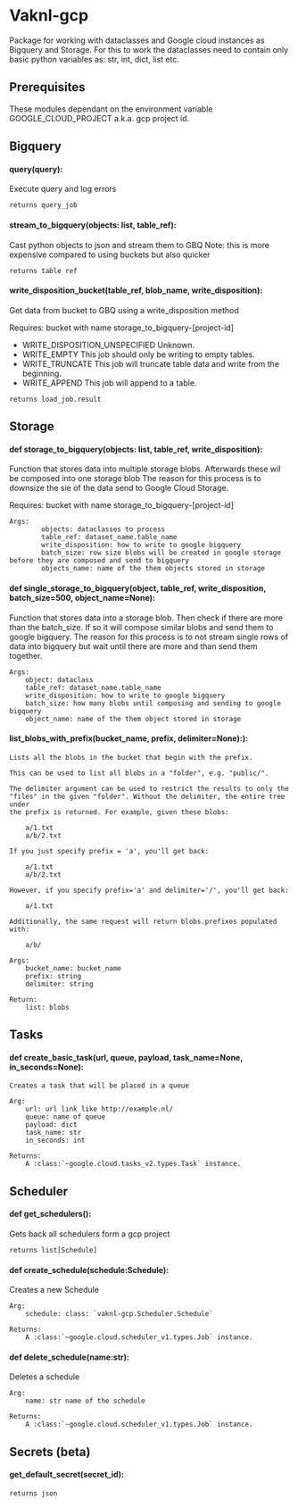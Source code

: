 # Vaknl-gcp
Package for working with dataclasses and Google cloud instances as Bigquery and Storage. 
For this to work the dataclasses need to contain only basic python variables as: str, int, dict, list etc. 

## Prerequisites
These modules dependant on the environment variable GOOGLE_CLOUD_PROJECT a.k.a. gcp project id. 

## Bigquery

#### query(query):
Execute query and log errors
```
returns query_job
```

#### stream_to_bigquery(objects: list, table_ref):
Cast python objects to json and stream them to GBQ
Note: this is more expensive compared to using buckets but also quicker

```
returns table ref
```

#### write_disposition_bucket(table_ref, blob_name, write_disposition):
Get data from bucket to GBQ using a write_disposition method

Requires: bucket with name storage_to_bigquery-[project-id] 

- WRITE_DISPOSITION_UNSPECIFIED	Unknown.
- WRITE_EMPTY	This job should only be writing to empty tables.
- WRITE_TRUNCATE	This job will truncate table data and write from the beginning.
- WRITE_APPEND	This job will append to a table.

```
returns load_job.result 
```

## Storage

#### def storage_to_bigquery(objects: list, table_ref, write_disposition):
Function that stores data into multiple storage blobs. Afterwards these wil be composed into one storage blob
The reason for this process is to downsize the sie of the data send to Google Cloud Storage.

Requires: bucket with name storage_to_bigquery-[project-id] 

```
Args:
        objects: dataclasses to process
        table_ref: dataset_name.table_name
        write_disposition: how to write to google bigquery
        batch_size: row size blobs will be created in google storage before they are composed and send to bigquery
        objects_name: name of the them objects stored in storage 
```

#### def single_storage_to_bigquery(object, table_ref, write_disposition, batch_size=500, object_name=None):
Function that stores data into a storage blob. Then check if there are more than the batch_size. 
If so it will compose similar blobs and send them to google bigquery.
The reason for this process is to not stream single rows of data into bigquery but wait until there are more and than send them together.
  
```
Args:            
    object: dataclass
    table_ref: dataset_name.table_name
    write_disposition: how to write to google bigquery
    batch_size: how many blobs until composing and sending to google bigquery
    object_name: name of the them object stored in storage 
```

#### list_blobs_with_prefix(bucket_name, prefix, delimiter=None):):
```
Lists all the blobs in the bucket that begin with the prefix.

This can be used to list all blobs in a "folder", e.g. "public/".

The delimiter argument can be used to restrict the results to only the
"files" in the given "folder". Without the delimiter, the entire tree under
the prefix is returned. For example, given these blobs:

    a/1.txt
    a/b/2.txt

If you just specify prefix = 'a', you'll get back:

    a/1.txt
    a/b/2.txt

However, if you specify prefix='a' and delimiter='/', you'll get back:

    a/1.txt

Additionally, the same request will return blobs.prefixes populated with:

    a/b/

Args:
    bucket_name: bucket_name
    prefix: string
    delimiter: string

Return:
    list: blobs
```


## Tasks

#### def create_basic_task(url, queue, payload, task_name=None, in_seconds=None):
```
Creates a task that will be placed in a queue

Arg:
    url: url link like http://example.nl/
    queue: name of queue
    payload: dict
    task_name: str
    in_seconds: int

Returns:
    A :class:`~google.cloud.tasks_v2.types.Task` instance.
```

## Scheduler

#### def get_schedulers():
Gets back all schedulers form a gcp project
```
returns list[Schedule]
```

#### def create_schedule(schedule:Schedule):
Creates a new Schedule
```
Arg: 
    schedule: class: `vaknl-gcp.Scheduler.Schedule`
 
Returns:
    A :class:`~google.cloud.scheduler_v1.types.Job` instance.
```

#### def delete_schedule(name:str):
Deletes a schedule
```
Arg:
    name: str name of the schedule

Returns:
    A :class:`~google.cloud.scheduler_v1.types.Job` instance.
```

## Secrets (beta)

#### get_default_secret(secret_id):
```
returns json
```
